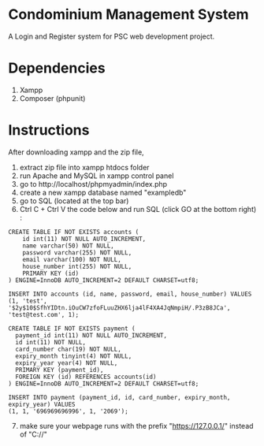 # Condominium Management System

A Login and Register system for PSC web development project.

# Dependencies

1. Xampp
2. Composer (phpunit)

# Instructions

After downloading xampp and the zip file,

1. extract zip file into xampp htdocs folder
2. run Apache and MySQL in xampp control panel
3. go to http://localhost/phpmyadmin/index.php
4. create a new xampp database named "exampledb"
5. go to SQL (located at the top bar)
6. Ctrl C + Ctrl V the code below and run SQL (click GO at the bottom right) :

```
CREATE TABLE IF NOT EXISTS accounts (
    id int(11) NOT NULL AUTO_INCREMENT,
    name varchar(50) NOT NULL,
    password varchar(255) NOT NULL,
    email varchar(100) NOT NULL,
    house_number int(255) NOT NULL,
    PRIMARY KEY (id)
) ENGINE=InnoDB AUTO_INCREMENT=2 DEFAULT CHARSET=utf8;

INSERT INTO accounts (id, name, password, email, house_number) VALUES (1, 'test', '$2y$10$SfhYIDtn.iOuCW7zfoFLuuZHX6lja4lF4XA4JqNmpiH/.P3zB8JCa', 'test@test.com', 1);

CREATE TABLE IF NOT EXISTS payment (
  payment_id int(11) NOT NULL AUTO_INCREMENT,
  id int(11) NOT NULL,
  card_number char(19) NOT NULL,
  expiry_month tinyint(4) NOT NULL,
  expiry_year year(4) NOT NULL,
  PRIMARY KEY (payment_id),
  FOREIGN KEY (id) REFERENCES accounts(id)
) ENGINE=InnoDB AUTO_INCREMENT=2 DEFAULT CHARSET=utf8;

INSERT INTO payment (payment_id, id, card_number, expiry_month, expiry_year) VALUES
(1, 1, '696969696996', 1, '2069');
```

7. make sure your webpage runs with the prefix "https://127.0.0.1/" instead of "C://"
